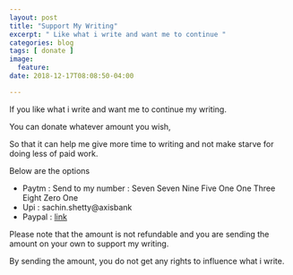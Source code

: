 ```yaml
---
layout: post
title: "Support My Writing"
excerpt: " Like what i write and want me to continue "
categories: blog
tags: [ donate ]
image:
  feature:
date: 2018-12-17T08:08:50-04:00

---
```




If you like what i write and want me to continue my writing.

You can donate whatever amount you wish,

So that it can help me give more time to writing and not make starve for doing less of paid work.

Below are the options

- Paytm : Send to my number : Seven Seven Nine Five One One Three Eight Zero One
- Upi : sachin.shetty@axisbank
- Paypal : [link](https://www.paypal.me/sachinsshetty)


Please note that the amount is not refundable and you are sending the amount on
your own to support my writing.

By sending the amount, you do not get any rights to influence what i write.
